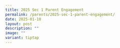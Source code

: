 ```yaml
---
title: 2025 Sec 1 Parent Engagement
permalink: /parents/2025-sec-1-parent-engagement/
date: 2025-01-10
layout: post
description: ""
image: ""
variant: tiptap
---
```

<p></p>